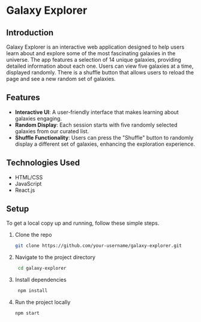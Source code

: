 # Galaxy Explorer

## Introduction

Galaxy Explorer is an interactive web application designed to help users learn about and explore some of the most fascinating galaxies in the universe. The app features a selection of 14 unique galaxies, providing detailed information about each one. Users can view five galaxies at a time, displayed randomly. There is a shuffle button that allows users to reload the page and see a new random set of galaxies.

## Features

- **Interactive UI**: A user-friendly interface that makes learning about galaxies engaging.
- **Random Display**: Each session starts with five randomly selected galaxies from our curated list.
- **Shuffle Functionality**: Users can press the "Shuffle" button to randomly display a different set of galaxies, enhancing the exploration experience.

## Technologies Used

- HTML/CSS
- JavaScript
- React.js

## Setup

To get a local copy up and running, follow these simple steps.

1. Clone the repo
   ```sh
   git clone https://github.com/your-username/galaxy-explorer.git

2. Navigate to the project directory
   ```sh
    cd galaxy-explorer

3. Install dependencies
   ```sh
    npm install

4. Run the project locally
    ```sh
    npm start

